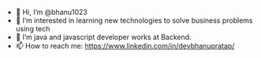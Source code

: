 - 👋 Hi, I’m @bhanu1023
- 👀 I’m interested in learning new technologies to solve business problems using tech
- 🌱 I’m java and javascript developer works at Backend.
- 📫 How to reach me: https://www.linkedin.com/in/devbhanupratap/

<!---
bhanu1023/bhanu1023 is a ✨ special ✨ repository because its `README.md` (this file) appears on your GitHub profile.
You can click the Preview link to take a look at your changes.
--->

